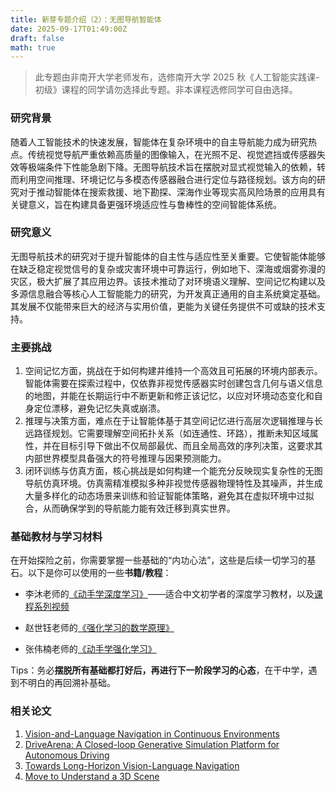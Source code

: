 ```yaml
---
title: 新芽专题介绍（2）：无图导航智能体
date: 2025-09-17T01:49:00Z
draft: false
math: true
---
```


> 此专题由非南开大学老师发布，选修南开大学 2025 秋《人工智能实践课-初级》课程的同学请勿选择此专题。非本课程选修同学可自由选择。

### 研究背景

随着人工智能技术的快速发展，智能体在复杂环境中的自主导航能力成为研究热点。传统视觉导航严重依赖高质量的图像输入，在光照不足、视觉遮挡或传感器失效等极端条件下性能急剧下降。无图导航技术旨在摆脱对显式视觉输入的依赖，转而利用空间推理、环境记忆与多模态传感器融合进行定位与路径规划。该方向的研究对于推动智能体在搜索救援、地下勘探、深海作业等现实高风险场景的应用具有关键意义，旨在构建具备更强环境适应性与鲁棒性的空间智能体系统。



### 研究意义

无图导航技术的研究对于提升智能体的自主性与适应性至关重要。它使智能体能够在缺乏稳定视觉信号的复杂或灾害环境中可靠运行，例如地下、深海或烟雾弥漫的灾区，极大扩展了其应用边界。该技术推动了对环境语义理解、空间记忆构建以及多源信息融合等核心人工智能能力的研究，为开发真正通用的自主系统奠定基础。其发展不仅能带来巨大的经济与实用价值，更能为关键任务提供不可或缺的技术支持。



### 主要挑战

1. 空间记忆方面，挑战在于如何构建并维持一个高效且可拓展的环境内部表示。智能体需要在探索过程中，仅依靠非视觉传感器实时创建包含几何与语义信息的地图，并能在长期运行中不断更新和修正该记忆，以应对环境动态变化和自身定位漂移，避免记忆失真或崩溃。
2. 推理与决策方面，难点在于让智能体基于其空间记忆进行高层次逻辑推理与长远路径规划。它需要理解空间拓扑关系（如连通性、环路），推断未知区域属性，并在目标引导下做出不仅局部最优、而且全局高效的序列决策，这要求其内部世界模型具备强大的符号推理与因果预测能力。
3. 闭环训练与仿真方面，核心挑战是如何构建一个能充分反映现实复杂性的无图导航仿真环境。仿真需精准模拟多种非视觉传感器物理特性及其噪声，并生成大量多样化的动态场景来训练和验证智能体策略，避免其在虚拟环境中过拟合，从而确保学到的导航能力能有效迁移到真实世界。



### 基础教材与学习材料

在开始探险之前，你需要掌握一些基础的“内功心法”，这些是后续一切学习的基石。以下是你可以使用的一些**书籍/教程**：

* 李沐老师的[《动手学深度学习》](https://zh.d2l.ai/)——适合中文初学者的深度学习教材，以及[课程系列视频](https://space.bilibili.com/1567748478/lists/358497?type=series)

* 赵世钰老师的[《强化学习的数学原理》](https://github.com/MathFoundationRL/Book-Mathematical-Foundation-of-Reinforcement-Learning)

* 张伟楠老师的[《动手学强化学习》](https://hrl.boyuai.com/)

Tips：务必**摆脱所有基础都打好后，再进行下一阶段学习的心态**，在干中学，遇到不明白的再回溯补基础。



### 相关论文

1. [Vision-and-Language Navigation in Continuous Environments](https://arxiv.org/abs/2004.02857)
2. [DriveArena: A Closed-loop Generative Simulation Platform for Autonomous Driving](https://arxiv.org/abs/2408.00415)
3. [Towards Long-Horizon Vision-Language Navigation](https://arxiv.org/abs/2412.09082)
4. [Move to Understand a 3D Scene](https://arxiv.org/abs/2507.04047)
